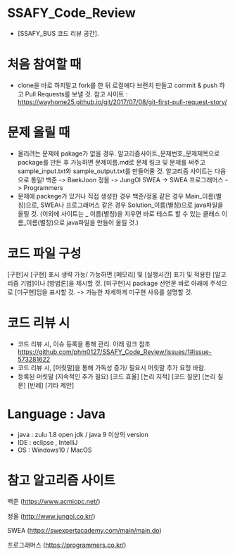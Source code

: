 # SSAFY_Code_Review
  - [SSAFY_BUS 코드 리뷰 공간].


# 처음 참여할 때
  - clone을 바로 하지말고 fork를 한 뒤 로컬에다 브랜치 만들고 commit & push 하고 Pull Requests를 보낼 것.
    참고 사이트 : https://wayhome25.github.io/git/2017/07/08/git-first-pull-request-story/

# 문제 올릴 때
  - 올리려는 문제에 pakage가 없을 경우.
      알고리즘사이트_문제번호_문제제목으로 package를 만든 후 가능하면 문제이름.md로 문제 링크 및 문제를 써주고 sample_input.txt와 sample_output.txt를 만들어줄 것.
        알고리즘 사이트는 다음으로 통일!
        백준 -> BaekJoon
        정올 -> JungOl
        SWEA -> SWEA
        프로그래머스 -> Programmers
  - 문제에 packege가 있거나 직접 생성한 경우
      백준/정올 같은 경우 Main_이름(별칭)으로, SWEA나 프로그래머스 같은 경우 Solution_이름(별칭)으로 java파일을 올릴 것.
      (이외에 사이트는 _ 이름(별칭)을 지우면 바로 테스트 할 수 있는 클래스 이름_이름(별칭)으로 java파일을 만들어 올릴 것.) 
      
# 코드 파일 구성
   [구현]시 [구현] 표시 생략 가능/ 가능하면 [메모리] 및 [실행시간] 표기 및 적용한 [알고리즘 기법]이나 [방법론]을 제시할 것.
   [미구현]시 package 선언문 바로 아래에 주석으로 [미구현]임을 표시할 것. -> 가능한 자세하게 미구현 사유를 설명할 것.
   
# 코드 리뷰 시
  - 코드 리뷰 시, 이슈 등록을 통해 관리. 아래 링크 참조
    https://github.com/phm0127/SSAFY_Code_Review/issues/1#issue-573281622
  - 코드 리뷰 시, [머릿말]을 통해 가독성 증가/ 필요시 머릿말 추가 요청 바람. 
  - 등록된 머릿말 (지속적인 추가 필요)
    [코드 효율] [논리 지적] [코드 질문]  [논리 질문] [반례] [기타 제안]

# Language : Java
  - java : zulu 1.8 open jdk  / java 9 이상의 version
  - IDE : eclipse , IntelliJ  
  - OS : Windows10 / MacOS

# 참고 알고리즘 사이트

백준 (https://www.acmicpc.net/)

정올 (http://www.jungol.co.kr/)

SWEA (https://swexpertacademy.com/main/main.do)

프로그래머스 (https://programmers.co.kr/)
